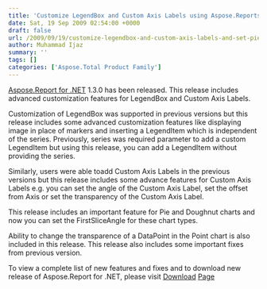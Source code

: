 ```yaml
---
title: 'Customize LegendBox and Custom Axis Labels using Aspose.Reports'
date: Sat, 19 Sep 2009 02:54:00 +0000
draft: false
url: /2009/09/19/customize-legendbox-and-custom-axis-labels-and-set-pie-doughnut-chart-s-first-slice-angle/
author: Muhammad Ijaz
summary: ''
tags: []
categories: ['Aspose.Total Product Family']
---
```


[Aspose.Report for .NET][1] 1.3.0 has been released. This release includes advanced customization features for LegendBox and Custom Axis Labels.  

Customization of LegendBox was supported in previous versions but this release includes some advanced customization features like displaying image in place of markers and inserting a LegendItem which is independent of the series. Previously, series was required parameter to add a custom LegendItem but using this release, you can add a LegendItem without providing the series.  

Similarly, users were able toadd Custom Axis Labels in the previous versions but this release includes some advance features for Custom Axis Labels e.g. you can set the angle of the Custom Axis Label, set the offset from Axis or set the transparency of the Custom Axis Label.  

This release includes an important feature for Pie and Doughnut charts and now you can set the FirstSliceAngle for these chart types.  

Ability to change the transparence of a DataPoint in the Point chart is also included in this release. This release also includes some important fixes from previous version.  

To view a complete list of new features and fixes and to download new release of Aspose.Report for .NET, please visit [Downloa][2][d][3] [Page][4]




[1]: https://purchase.aspose.com/policies/discontinued-products
[2]: http://www.aspose.com/community/files/53/visual-components/aspose.report-for-.net-and-java/default.aspx
[3]: https://downloads.aspose.com/total
[4]: http://www.aspose.com/community/files/53/visual-components/aspose.report-for-.net-and-java/default.aspx




